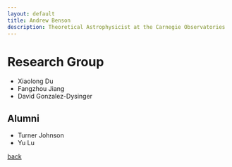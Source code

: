 ```yaml
---
layout: default
title: Andrew Benson
description: Theoretical Astrophysicist at the Carnegie Observatories
---
```


# Research Group

* Xiaolong Du
* Fangzhou Jiang
* David Gonzalez-Dysinger

## Alumni

* Turner Johnson
* Yu Lu

[back](./)
